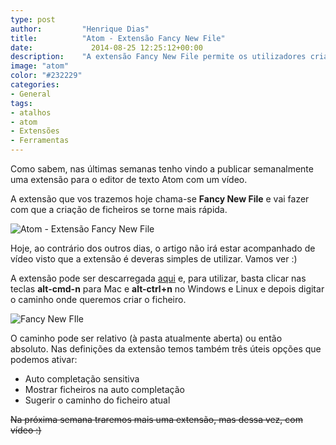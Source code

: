 ```yaml
---
type: post
author:         "Henrique Dias"
title:          "Atom - Extensão Fancy New File"
date:	          2014-08-25 12:25:12+00:00
description:    "A extensão Fancy New File permite os utilizadores criarem ficheiros de forma muito simples e rápida."
image: "atom"
color: "#232229"
categories:
- General
tags:
- atalhos
- atom
- Extensões
- Ferramentas
---
```


Como sabem, nas últimas semanas tenho vindo a publicar semanalmente uma extensão para o editor de texto Atom com um vídeo.

A extensão que vos trazemos hoje chama-se **Fancy New File** e vai fazer com que a criação de ficheiros se torne mais rápida.

![Atom - Extensão Fancy New File](/images/atomfancy01.jpg)

Hoje, ao contrário dos outros dias, o artigo não irá estar acompanhado de vídeo visto que a extensão é deveras simples de utilizar. Vamos ver :)

A extensão pode ser descarregada [aqui](https://atom.io/packages/fancy-new-file) e, para utilizar, basta clicar nas teclas **alt-cmd-n** para Mac e **alt-ctrl+n** no Windows e Linux e depois digitar o caminho onde queremos criar o ficheiro.

![Fancy New FIle](/images/fancynewfile.gif)

O caminho pode ser relativo (à pasta atualmente aberta) ou então absoluto. Nas definições da extensão temos também três úteis opções que podemos ativar:

  * Auto completação sensitiva
  * Mostrar ficheiros na auto completação
  * Sugerir o caminho do ficheiro atual

<del>Na próxima semana traremos mais uma extensão, mas dessa vez, com vídeo :)</del>
